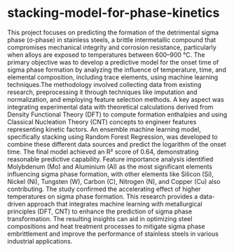 # stacking-model-for-phase-kinetics
This project focuses on predicting the formation of the detrimental sigma
phase (σ-phase) in stainless steels, a brittle intermetallic compound that
compromises mechanical integrity and corrosion resistance, particularly when
alloys are exposed to temperatures between 600–900 °C. The primary objective
was to develop a predictive model for the onset time of sigma phase formation by
analyzing the influence of temperature, time, and elemental composition,
including trace elements, using machine learning techniques.The methodology
involved collecting data from existing research, preprocessing it through
techniques like imputation and normalization, and employing feature selection
methods. A key aspect was integrating experimental data with theoretical
calculations derived from Density Functional Theory (DFT) to compute
formation enthalpies and using Classical Nucleation Theory (CNT) concepts to
engineer features representing kinetic factors. An ensemble machine learning
model, specifically stacking using Random Forest Regression, was developed to
combine these different data sources and predict the logarithm of the onset time.
The final model achieved an R² score of 0.64, demonstrating reasonable
predictive capability. Feature importance analysis identified Molybdenum (Mo)
and Aluminium (Al) as the most significant elements influencing sigma phase
formation, with other elements like Silicon (Si), Nickel (Ni), Tungsten (W),
Carbon (C), Nitrogen (N), and Copper (Cu) also contributing. The study
confirmed the accelerating effect of higher temperatures on sigma phase
formation. This research provides a data-driven approach that integrates machine
learning with metallurgical principles (DFT, CNT) to enhance the prediction of
sigma phase transformation. The resulting insights can aid in optimizing steel
compositions and heat treatment processes to mitigate sigma phase embrittlement
and improve the performance of stainless steels in various industrial applications.
